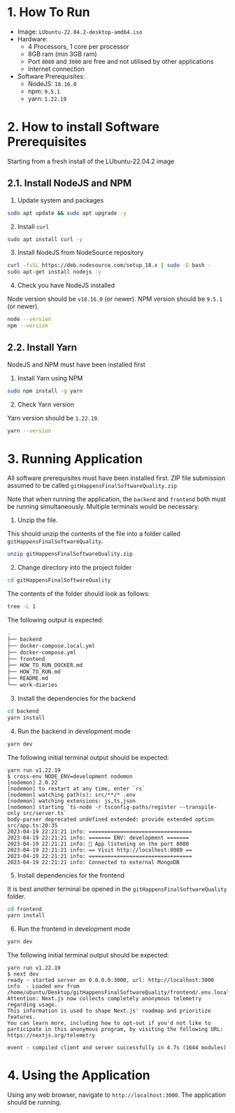 # 1. How To Run

- Image: `LUbuntu-22.04.2-desktop-amd64.iso`
- Hardware:
  - 4 Processors, 1 core per processor
  - 8GB ram (min 3GB ram)
  - Port `8080` and `3000` are free and not utilised by other applications
  - Internet connection
- Software Prerequisites:
  - NodeJS: `18.16.0`
  - npm: `9.5.1`
  - yarn: `1.22.19`

# 2. How to install Software Prerequisites

Starting from a fresh install of the LUbuntu-22.04.2 image

## 2.1. Install NodeJS and NPM

1. Update system and packages

```bash
sudo apt update && sudo apt upgrade -y
```

2. Install `curl`

```bash
sudo apt install curl -y
```

3. Install NodeJS from NodeSource repository

```bash
curl -fsSL https://deb.nodesource.com/setup_18.x | sudo -E bash -
sudo apt-get install nodejs -y
```

4. Check you have NodeJS installed

Node version should be `v18.16.0` (or newer). NPM version should be `9.5.1` (or newer).

```bash
node --version
npm --version
```

## 2.2. Install Yarn

NodeJS and NPM must have been installed first

1. Install Yarn using NPM

```bash
sudo npm install -g yarn
```

2. Check Yarn version

Yarn version should be `1.22.19`.

```bash
yarn --version
```

# 3. Running Application

All software prerequisites must have been installed first. ZIP file submission assumed to be called `gitHappensFinalSoftwareQuality.zip`

Note that when running the application, the `backend` and `frontend` both must be running simultaneously. Multiple terminals would be necessary.

1. Unzip the file.

This should unzip the contents of the file into a folder called `gitHappensFinalSoftwareQuality`.

```bash
unzip gitHappensFinalSoftwareQuality.zip
```

2. Change directory into the project folder

```bash
cd gitHappensFinalSoftwareQuality
```

The contents of the folder should look as follows:

<!-- TODO UPDATE THIS PLS -->
<!-- `tree -L 1` -->

```bash
tree -L 1
```

The following output is expected:

```bash
.
├── backend
├── docker-compose.local.yml
├── docker-compose.yml
├── frontend
├── HOW_TO_RUN_DOCKER.md
├── HOW_TO_RUN.md
├── README.md
└── work-diaries
```

3. Install the dependencies for the backend

```bash
cd backend
yarn install
```

4. Run the backend in development mode

```bash
yarn dev
```

The following initial terminal output should be expected:

```
yarn run v1.22.19
$ cross-env NODE_ENV=development nodemon
[nodemon] 2.0.22
[nodemon] to restart at any time, enter `rs`
[nodemon] watching path(s): src/**/* .env
[nodemon] watching extensions: js,ts,json
[nodemon] starting `ts-node -r tsconfig-paths/register --transpile-only src/server.ts`
body-parser deprecated undefined extended: provide extended option src/app.ts:20:35
2023-04-19 22:21:21 info: =================================
2023-04-19 22:21:21 info: ======= ENV: development =======
2023-04-19 22:21:21 info: 🚀 App listening on the port 8080
2023-04-19 22:21:21 info: == Visit http://localhost:8080 ==
2023-04-19 22:21:21 info: =================================
2023-04-19 22:21:21 info: Connected to external MongoDB
```

5. Install dependencies for the frontend

It is best another terminal be opened in the `gitHappensFinalSoftwareQuality` folder.

```bash
cd frontend
yarn install
```

6. Run the frontend in development mode

```bash
yarn dev
```

The following initial terminal output should be expected:

```
yarn run v1.22.19
$ next dev
ready - started server on 0.0.0.0:3000, url: http://localhost:3000
info  - Loaded env from /home/ubuntu/Desktop/gitHappensFinalSoftwareQuality/frontend/.env.local
Attention: Next.js now collects completely anonymous telemetry regarding usage.
This information is used to shape Next.js' roadmap and prioritize features.
You can learn more, including how to opt-out if you'd not like to participate in this anonymous program, by visiting the following URL:
https://nextjs.org/telemetry

event - compiled client and server successfully in 4.7s (1644 modules)
```

# 4. Using the Application

Using any web browser, navigate to `http://localhost:3000`. The application should be running.
